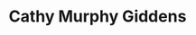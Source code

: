 ---
title: Cathy Murphy Giddens
redirect_from:
  - /people/cathy-murphy
  - /people/cathy-t-murphy
  - /people/cathy-giddens-murphy
other_names:
  - Cathy Murphy
  - Cathy T. Murphy
  - Cathy Giddens Murphy
layout: people
featured_image: 
featured_image_attr: 
featured_image_alt: 
featured_image_caption: 
details:
  Website: 
  Facebook:
  Twitter: 
  Instagram: 
  LinkedIn: 
---